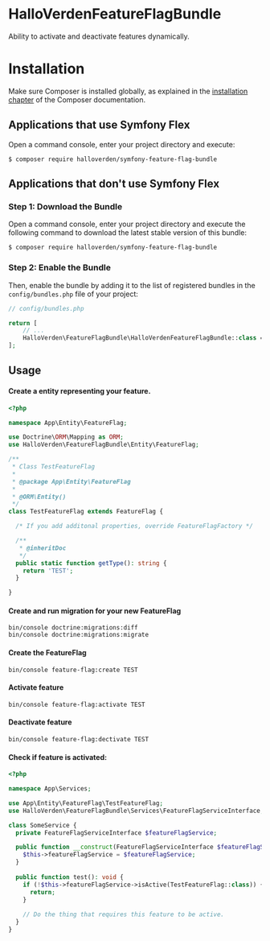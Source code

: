 # HalloVerdenFeatureFlagBundle

Ability to activate and deactivate features dynamically.

Installation
============

Make sure Composer is installed globally, as explained in the
[installation chapter](https://getcomposer.org/doc/00-intro.md)
of the Composer documentation.

Applications that use Symfony Flex
----------------------------------

Open a command console, enter your project directory and execute:

```console
$ composer require halloverden/symfony-feature-flag-bundle
```

Applications that don't use Symfony Flex
----------------------------------------

### Step 1: Download the Bundle

Open a command console, enter your project directory and execute the
following command to download the latest stable version of this bundle:

```console
$ composer require halloverden/symfony-feature-flag-bundle
```

### Step 2: Enable the Bundle

Then, enable the bundle by adding it to the list of registered bundles
in the `config/bundles.php` file of your project:

```php
// config/bundles.php

return [
    // ...
    HalloVerden\FeatureFlagBundle\HalloVerdenFeatureFlagBundle::class => ['all' => true],
];
```

Usage
-----

#### Create a entity representing your feature.

```php
<?php

namespace App\Entity\FeatureFlag;

use Doctrine\ORM\Mapping as ORM;
use HalloVerden\FeatureFlagBundle\Entity\FeatureFlag;

/**
 * Class TestFeatureFlag
 *
 * @package App\Entity\FeatureFlag
 *
 * @ORM\Entity()
 */
class TestFeatureFlag extends FeatureFlag {

  /* If you add additonal properties, override FeatureFlagFactory */

  /**
   * @inheritDoc
   */
  public static function getType(): string {
    return 'TEST';
  }

}
```

#### Create and run migration for your new FeatureFlag
```shell
bin/console doctrine:migrations:diff
bin/console doctrine:migrations:migrate
```

#### Create the FeatureFlag
```shell
bin/console feature-flag:create TEST
```

#### Activate feature
```shell
bin/console feature-flag:activate TEST
```

#### Deactivate feature
```shell
bin/console feature-flag:dectivate TEST
```

#### Check if feature is activated:
```php
<?php

namespace App\Services;

use App\Entity\FeatureFlag\TestFeatureFlag;
use HalloVerden\FeatureFlagBundle\Services\FeatureFlagServiceInterface;

class SomeService {
  private FeatureFlagServiceInterface $featureFlagService;

  public function __construct(FeatureFlagServiceInterface $featureFlagService) {
    $this->featureFlagService = $featureFlagService;
  }
  
  public function test(): void {
    if (!$this->featureFlagService->isActive(TestFeatureFlag::class)) {
      return;
    }
    
    // Do the thing that requires this feature to be active.
  }
}
```
